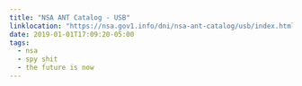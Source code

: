 ```yaml
---
title: "NSA ANT Catalog - USB"
linklocation: "https://nsa.gov1.info/dni/nsa-ant-catalog/usb/index.html#COTTONMOUTH-III"
date: 2019-01-01T17:09:20-05:00
tags: 
  - nsa
  - spy shit
  - the future is now
---
```

